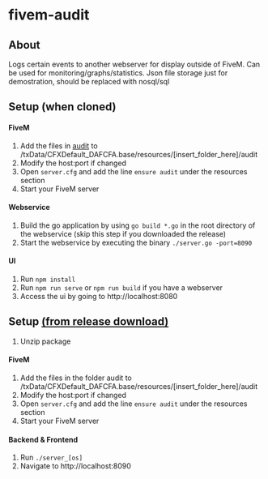 # fivem-audit

## About
Logs certain events to another webserver for display outside of FiveM. Can be used for monitoring/graphs/statistics. Json file storage just for demostration, should be replaced with nosql/sql

## Setup (when cloned)
#### FiveM
1. Add the files in [audit](https://github.com/Jepzter/fivem-audit/tree/main/audit) to /txData/CFXDefault_DAFCFA.base/resources/[insert_folder_here]/audit
2. Modify the host:port if changed
3. Open `server.cfg` and add the line `ensure audit` under the resources section
4. Start your FiveM server

#### Webservice
1. Build the go application by using `go build *.go` in the root directory of the webservice (skip this step if you downloaded the release)
2. Start the webservice by executing the binary `./server.go -port=8090`

#### UI 
1. Run `npm install`
2. Run `npm run serve` or `npm run build` if you have a webserver
3. Access the ui by going to http://localhost:8080

## Setup [(from release download)](https://github.com/Jepzter/fivem-audit/releases/tag/1.0)
1. Unzip package 

#### FiveM
1. Add the files in the folder audit to /txData/CFXDefault_DAFCFA.base/resources/[insert_folder_here]/audit
2. Modify the host:port if changed
3. Open `server.cfg` and add the line `ensure audit` under the resources section
4. Start your FiveM server

#### Backend & Frontend
1. Run `./server_[os]` 
2. Navigate to http://localhost:8090
